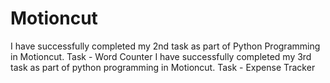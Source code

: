 # Motioncut
I have successfully completed my 2nd task as part of Python Programming in Motioncut. Task - Word Counter
I have successfully completed my 3rd task as part of python programming in Motioncut. Task - Expense Tracker
